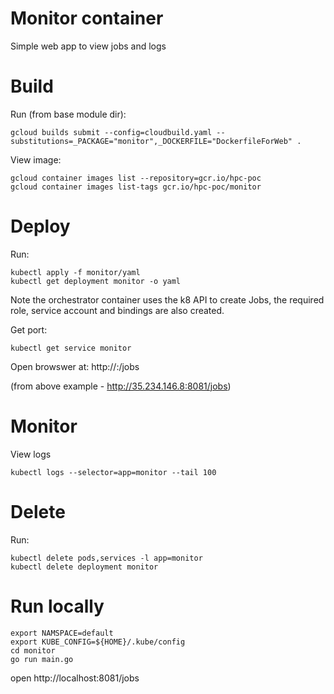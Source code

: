 # Monitor container
Simple web app to view jobs and logs 

# Build
Run (from base module dir):
```
gcloud builds submit --config=cloudbuild.yaml --substitutions=_PACKAGE="monitor",_DOCKERFILE="DockerfileForWeb" .
```
View image:
```
gcloud container images list --repository=gcr.io/hpc-poc
gcloud container images list-tags gcr.io/hpc-poc/monitor
```

# Deploy
Run:
```
kubectl apply -f monitor/yaml
kubectl get deployment monitor -o yaml 
```
Note the orchestrator container uses the k8 API to create Jobs, the required role, service account and bindings are also created.

Get port:
```
kubectl get service monitor
```
Open browswer at: http://<external-ip>:<port>/jobs

(from above example - http://35.234.146.8:8081/jobs)

# Monitor
View logs
```
kubectl logs --selector=app=monitor --tail 100
``` 

# Delete
Run:
```
kubectl delete pods,services -l app=monitor
kubectl delete deployment monitor
```

# Run locally
```
export NAMSPACE=default
export KUBE_CONFIG=${HOME}/.kube/config
cd monitor
go run main.go
```
open http://localhost:8081/jobs
